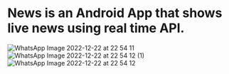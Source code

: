 # News is an Android App that shows live news using real time API.
![WhatsApp Image 2022-12-22 at 22 54 11](https://user-images.githubusercontent.com/85278795/209208778-4db049c0-2fc2-4673-ac90-40c7ecfad0ae.jpeg)
![WhatsApp Image 2022-12-22 at 22 54 12 (1)](https://user-images.githubusercontent.com/85278795/209208817-2c566927-6199-4d19-a650-a006fc55538d.jpeg)
![WhatsApp Image 2022-12-22 at 22 54 12](https://user-images.githubusercontent.com/85278795/209208836-b5810db6-c26e-4dc1-a337-32d069052924.jpeg)
